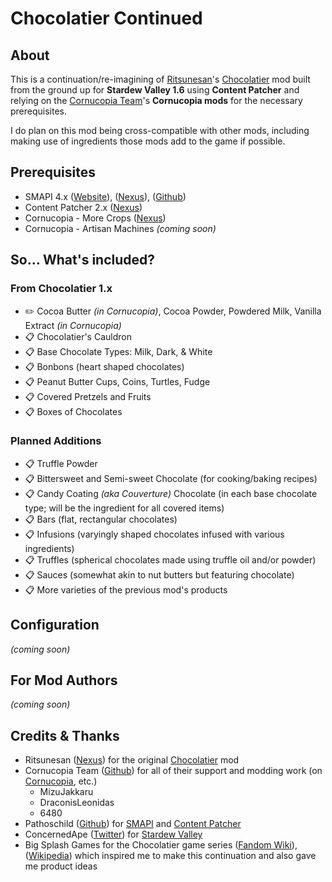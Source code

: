 # Chocolatier Continued

## About

This is a continuation/re-imagining of [Ritsunesan](https://www.nexusmods.com/stardewvalley/users/40687890)'s [Chocolatier](https://www.nexusmods.com/stardewvalley/mods/5403) mod built from the ground up for **Stardew Valley 1.6** using **Content Patcher** and relying on the [Cornucopia Team](https://github.com/MizuJakkaru/Cornucopia/?tab=readme-ov-file#cornucopia-team)'s **Cornucopia mods** for the necessary prerequisites.

I do plan on this mod being cross-compatible with other mods, including making use of ingredients those mods add to the game if possible.

## Prerequisites

- SMAPI 4.x ([Website](https://smapi.io/)), ([Nexus](https://www.nexusmods.com/stardewvalley/mods/2400)), ([Github](https://github.com/Pathoschild/SMAPI/releases))
- Content Patcher 2.x ([Nexus](https://www.nexusmods.com/stardewvalley/mods/1915))
- Cornucopia - More Crops ([Nexus](https://www.nexusmods.com/stardewvalley/mods/19508))
- Cornucopia - Artisan Machines *(coming soon)*

## So&hellip; What's included?

### From Chocolatier 1.x

- ✏️ Cocoa Butter *(in Cornucopia)*, Cocoa Powder, Powdered Milk, Vanilla Extract *(in Cornucopia)*
- 📋 Chocolatier's Cauldron
- 📋 Base Chocolate Types: Milk, Dark, & White
- 📋 Bonbons (heart shaped chocolates)
- 📋 Peanut Butter Cups, Coins, Turtles, Fudge
- 📋 Covered Pretzels and Fruits
- 📋 Boxes of Chocolates

### Planned Additions

- 📋 Truffle Powder
- 📋 Bittersweet and Semi-sweet Chocolate (for cooking/baking recipes)
- 📋 Candy Coating *(aka Couverture)* Chocolate (in each base chocolate type; will be the ingredient for all covered items)
- 📋 Bars (flat, rectangular chocolates)
- 📋 Infusions (varyingly shaped chocolates infused with various ingredients)
- 📋 Truffles (spherical chocolates made using truffle oil and/or powder)
- 📋 Sauces (somewhat akin to nut butters but featuring chocolate)
- 📋 More varieties of the previous mod's products

## Configuration

*(coming soon)*

## For Mod Authors

*(coming soon)*

## Credits & Thanks

- Ritsunesan ([Nexus](https://www.nexusmods.com/stardewvalley/users/40687890)) for the original [Chocolatier](https://www.nexusmods.com/stardewvalley/mods/5403) mod
- Cornucopia Team ([Github](https://github.com/MizuJakkaru/Cornucopia/?tab=readme-ov-file#cornucopia-team)) for all of their support and modding work (on [Cornucopia](https://github.com/MizuJakkaru/Cornucopia/), etc.)
  - MizuJakkaru
  - DraconisLeonidas
  - 6480
- Pathoschild ([Github](https://github.com/Pathoschild)) for [SMAPI](https://smapi.io/) and [Content Patcher](https://www.nexusmods.com/stardewvalley/mods/1915)
- ConcernedApe ([Twitter](https://twitter.com/concernedape)) for [Stardew Valley](https://www.stardewvalley.net/)
- Big Splash Games for the Chocolatier game series ([Fandom Wiki](https://the-chocolatier-series.fandom.com/wiki/The_Chocolatier_Series_Wiki)), ([Wikipedia](https://en.wikipedia.org/wiki/Chocolatier_(video_game))) which inspired me to make this continuation and also gave me product ideas
